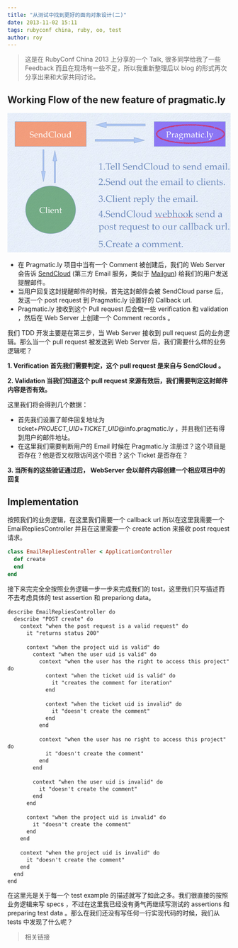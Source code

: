 ```yaml
---
title: "从测试中找到更好的面向对象设计(二)"
date: 2013-11-02 15:11
tags: rubyconf china, ruby, oo, test
author: roy
---
```


<aside class="aside-block">
  <blockquote>
    <p>这是在 RubyConf China 2013 上分享的一个 Talk, 很多同学给我了一些 Feedback 而且在现场有一些不足，所以我重新整理后以 blog 的形式再次分享出来和大家共同讨论。</p>
  </blockquote>
</aside>

## Working Flow of the new feature of pragmatic.ly

![working-flow](/images/working-flow.png)

* 在 Pragmatic.ly 项目中当有一个 Comment 被创建后，我们的 Web Server 会告诉 [SendCloud](http://sendcloud.sohu.com) (第三方 Email 服务，类似于 [Mailgun](http://www.mailgun.com)) 给我们的用户发送提醒邮件。
* 当用户回复这封提醒邮件的时候，首先这封邮件会被 SendCloud parse 后，发送一个 post request 到 Pragmatic.ly 设置好的 Callback url.
* Pragmatic.ly 接收到这个 Pull request 后会做一些 verification 和 validation ，然后在 Web Server 上创建一个 Comment records 。

我们 TDD 开发主要是在第三步，当 Web Server 接收到 pull request 后的业务逻辑。那么当一个 pull request 被发送到 Web Server 后，我们需要什么样的业务逻辑呢？

**1. Verification 首先我们需要判定，这个 pull request 是来自与 SendCloud 。**

**2. Validation 当我们知道这个 pull request 来源有效后，我们需要判定这封邮件内容是否有效。**

这里我们将会得到几个数据：

* 首先我们设置了邮件回复地址为 ticket+*PROJECT_UID*+*TICKET_UID*@info.pragmatic.ly ，并且我们还有得到用户的邮件地址。
* 在这里我们需要判断用户的 Email 时候在 Pragmatic.ly 注册过？这个项目是否存在？他是否又权限访问这个项目？这个 Ticket 是否存在？

**3. 当所有的这些验证通过后， WebServer 会以邮件内容创建一个相应项目中的回复**

## Implementation

按照我们的业务逻辑，在这里我们需要一个 callback url 所以在这里我需要一个 EmailRepliesController 并且在这里需要一个 create action 来接收 post request 请求。

```ruby
class EmailRepliesController < ApplicationController
  def create
  end
end
```

接下来完完全全按照业务逻辑一步一步来完成我们的 test，这里我们只写描述而不去考虑具体的 test assertion 和 prepariong data。

```
describe EmailRepliesController do
  describe "POST create" do
    context "when the post request is a valid request" do
      it "returns status 200"

      context "when the project uid is valid" do
        context "when the user uid is valid" do
          context "when the user has the right to access this project" do
            context "when the ticket uid is valid" do
              it "creates the comment for iteration"
            end

            context "when the ticket uid is invalid" do
              it "doesn't create the comment"
            end
          end

          context "when the user has no right to access this project" do
            it "doesn't create the comment"
          end
        end

        context "when the user uid is invalid" do
          it "doesn't create the comment"
        end
      end

      context "when the project uid is invalid" do
        it "doesn't create the comment"
      end
    end

    context "when the project uid is invalid" do
      it "doesn't create the comment"
    end
  end
end
```

在这里光是关于每一个 test example 的描述就写了如此之多。我们很直接的按照业务逻辑来写 specs ，不过在这里我已经没有勇气再继续写测试的 assertions 和 preparing test data 。那么在我们还没有写任何一行实现代码的时候，我们从 tests 中发现了什么呢？

> 相关链接
